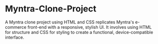 # Myntra-Clone-Project
A Myntra clone project using HTML and CSS replicates Myntra's e-commerce front-end with a responsive, stylish UI. It involves using HTML for structure and CSS for styling to create a functional, device-compatible interface.
